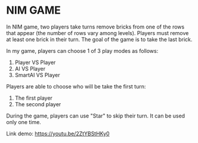 # NIM GAME

In NIM game, two players take turns remove bricks from one of the rows that appear (the number of rows vary among levels). Players must remove at least one brick in their turn. The goal of the game is to take the last brick.

In my game, players can choose 1 of 3 play modes as follows:
  1. Player VS Player
  2. AI VS Player
  3. SmartAI VS Player

Players are able to choose who will be take the first turn:
  1. The first player
  2. The second player

During the game, players can use "Star" to skip their turn. It can be used only one time.

Link demo: https://youtu.be/2ZtYBStHKy0 
